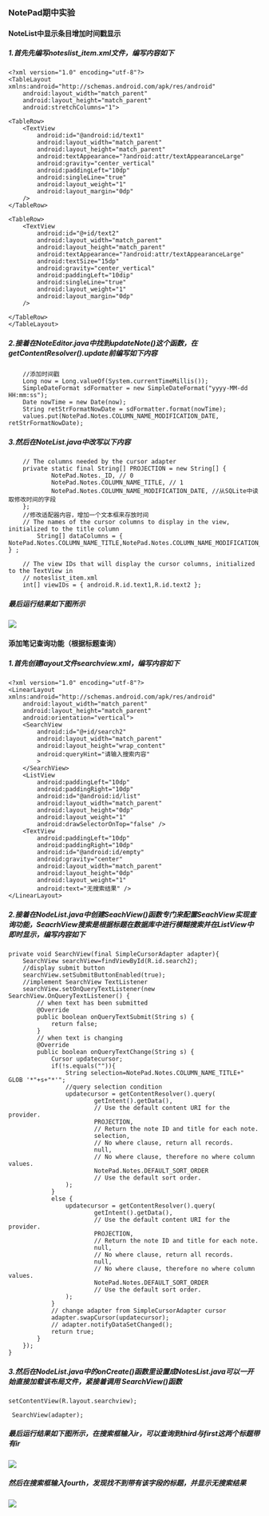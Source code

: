 ### NotePad期中实验

#### NoteList中显示条目增加时间戳显示

##### 1.首先先编写noteslist_item.xml文件，编写内容如下

```
<?xml version="1.0" encoding="utf-8"?>
<TableLayout xmlns:android="http://schemas.android.com/apk/res/android"
    android:layout_width="match_parent"
    android:layout_height="match_parent"
    android:stretchColumns="1">

<TableRow>
    <TextView
   		android:id="@android:id/text1"
    	android:layout_width="match_parent"
    	android:layout_height="match_parent"
    	android:textAppearance="?android:attr/textAppearanceLarge"
    	android:gravity="center_vertical"
    	android:paddingLeft="10dp"
    	android:singleLine="true"
    	android:layout_weight="1"
    	android:layout_margin="0dp"
    />
</TableRow>

<TableRow>
    <TextView
        android:id="@+id/text2"
        android:layout_width="match_parent"
        android:layout_height="match_parent"
        android:textAppearance="?android:attr/textAppearanceLarge"
        android:textSize="15dp"
        android:gravity="center_vertical"
        android:paddingLeft="10dip"
        android:singleLine="true"
        android:layout_weight="1"
        android:layout_margin="0dp"
    />

</TableRow>
</TableLayout>
```

##### 2.接着在NoteEditor.java中找到updateNote()这个函数，在getContentResolver().update前编写如下内容

        //添加时间戳
        Long now = Long.valueOf(System.currentTimeMillis());
        SimpleDateFormat sdFormatter = new SimpleDateFormat("yyyy-MM-dd HH:mm:ss");
        Date nowTime = new Date(now);
        String retStrFormatNowDate = sdFormatter.format(nowTime);
        values.put(NotePad.Notes.COLUMN_NAME_MODIFICATION_DATE, retStrFormatNowDate);
##### 3.然后在NoteList.java中改写以下内容

```
	// The columns needed by the cursor adapter
    private static final String[] PROJECTION = new String[] {
            NotePad.Notes._ID, // 0
            NotePad.Notes.COLUMN_NAME_TITLE, // 1
            NotePad.Notes.COLUMN_NAME_MODIFICATION_DATE, //从SQLite中读取修改时间的字段
    };
    //修改适配器内容，增加一个文本框来存放时间
    // The names of the cursor columns to display in the view, initialized to the title column
        String[] dataColumns = { NotePad.Notes.COLUMN_NAME_TITLE,NotePad.Notes.COLUMN_NAME_MODIFICATION_DATE } ;

    // The view IDs that will display the cursor columns, initialized to the TextView in
    // noteslist_item.xml
    int[] viewIDs = { android.R.id.text1,R.id.text2 };
```

##### 最后运行结果如下图所示

![](./image/1.jpg)

#### 添加笔记查询功能（根据标题查询）

##### 1.首先创建layout文件searchview.xml，编写内容如下

```
<?xml version="1.0" encoding="utf-8"?>
<LinearLayout xmlns:android="http://schemas.android.com/apk/res/android"
    android:layout_width="match_parent"
    android:layout_height="match_parent"
    android:orientation="vertical">
    <SearchView
        android:id="@+id/search2"
        android:layout_width="match_parent"
        android:layout_height="wrap_content"
        android:queryHint="请输入搜索内容"
        >
    </SearchView>
    <ListView
        android:paddingLeft="10dp"
        android:paddingRight="10dp"
        android:id="@android:id/list"
        android:layout_width="match_parent"
        android:layout_height="0dp"
        android:layout_weight="1"
        android:drawSelectorOnTop="false" />
    <TextView
        android:paddingLeft="10dp"
        android:paddingRight="10dp"
        android:id="@android:id/empty"
        android:gravity="center"
        android:layout_width="match_parent"
        android:layout_height="0dp"
        android:layout_weight="1"
        android:text="无搜索结果" />
</LinearLayout>
```

##### 2.接着在NodeList.java中创建SeachView()函数专门来配置SeachView实现查询功能，SeacrhView搜索是根据标题在数据库中进行模糊搜索并在ListView中即时显示，编写内容如下

    private void SearchView(final SimpleCursorAdapter adapter){
        SearchView searchView=findViewById(R.id.search2);
        //display submit button
        searchView.setSubmitButtonEnabled(true);
        //implement SearchView TextListener
        searchView.setOnQueryTextListener(new SearchView.OnQueryTextListener() {
            // when text has been submitted
            @Override
            public boolean onQueryTextSubmit(String s) {
                return false;
            }
            // when text is changing
            @Override
            public boolean onQueryTextChange(String s) {
                Cursor updatecursor;
                if(!s.equals("")){
                    String selection=NotePad.Notes.COLUMN_NAME_TITLE+" GLOB '*"+s+"*'";
                    //query selection condition
                    updatecursor = getContentResolver().query(
                            getIntent().getData(),            
                            // Use the default content URI for the provider.
                            PROJECTION,                       
                            // Return the note ID and title for each note.
                            selection,                             
                            // No where clause, return all records.
                            null,                             
                            // No where clause, therefore no where column values.
                            NotePad.Notes.DEFAULT_SORT_ORDER  
                            // Use the default sort order.
                    );
                }
                else {
                    updatecursor = getContentResolver().query(
                            getIntent().getData(),            
                            // Use the default content URI for the provider.
                            PROJECTION,                       
                            // Return the note ID and title for each note.
                            null,                             
                            // No where clause, return all records.
                            null,                             
                            // No where clause, therefore no where column values.
                            NotePad.Notes.DEFAULT_SORT_ORDER  
                            // Use the default sort order.
                    );
                }
                // change adapter from SimpleCursorAdapter cursor
                adapter.swapCursor(updatecursor);
                // adapter.notifyDataSetChanged();
                return true;
            }
        });
    }
##### 3.然后在NodeList.java中的onCreate()函数里设置成NotesList.java可以一开始直接加载该布局文件，紧接着调用 SearchView()函数

```
setContentView(R.layout.searchview);

 SearchView(adapter);
```

##### 最后运行结果如下图所示，在搜索框输入ir，可以查询到third与first这两个标题带有ir

![](./image/2.jpg)

##### 然后在搜索框输入fourth，发现找不到带有该字段的标题，并显示无搜索结果

![](./image/3.jpg)